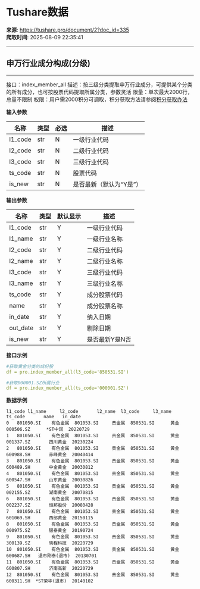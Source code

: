 # Tushare数据

**来源**: https://tushare.pro/document/2?doc_id=335  
**爬取时间**: 2025-08-09 22:35:41

---

## 申万行业成分构成(分级)

---

接口：index\_member\_all
描述：按三级分类提取申万行业成分，可提供某个分类的所有成分，也可按股票代码提取所属分类，参数灵活
限量：单次最大2000行，总量不限制
权限：用户需2000积分可调取，积分获取方法请参阅[积分获取办法](https://tushare.pro/document/1?doc_id=13)

**输入参数**

| 名称 | 类型 | 必选 | 描述 |
| --- | --- | --- | --- |
| l1\_code | str | N | 一级行业代码 |
| l2\_code | str | N | 二级行业代码 |
| l3\_code | str | N | 三级行业代码 |
| ts\_code | str | N | 股票代码 |
| is\_new | str | N | 是否最新（默认为“Y是”） |

**输出参数**

| 名称 | 类型 | 默认显示 | 描述 |
| --- | --- | --- | --- |
| l1\_code | str | Y | 一级行业代码 |
| l1\_name | str | Y | 一级行业名称 |
| l2\_code | str | Y | 二级行业代码 |
| l2\_name | str | Y | 二级行业名称 |
| l3\_code | str | Y | 三级行业代码 |
| l3\_name | str | Y | 三级行业名称 |
| ts\_code | str | Y | 成分股票代码 |
| name | str | Y | 成分股票名称 |
| in\_date | str | Y | 纳入日期 |
| out\_date | str | Y | 剔除日期 |
| is\_new | str | Y | 是否最新Y是N否 |

**接口示例**

```yaml
#获取黄金分类的成份股
df = pro.index_member_all(l3_code='850531.SI')

#获取000001.SZ所属行业
df = pro.index_member_all(ts_code='000001.SZ')
```

**数据示例**

```
l1_code l1_name     l2_code       l2_name  l3_code     l3_name    ts_code       name   in_date
0   801050.SI    有色金属  801053.SI     贵金属  850531.SI      黄金  000506.SZ      *ST中润  20220729
1   801050.SI    有色金属  801053.SI     贵金属  850531.SI      黄金  001337.SZ       四川黄金  20230224
2   801050.SI    有色金属  801053.SI     贵金属  850531.SI      黄金  600988.SH       赤峰黄金  20040414
3   801050.SI    有色金属  801053.SI     贵金属  850531.SI      黄金  600489.SH       中金黄金  20030812
4   801050.SI    有色金属  801053.SI     贵金属  850531.SI      黄金  600547.SH       山东黄金  20030826
5   801050.SI    有色金属  801053.SI     贵金属  850531.SI      黄金  002155.SZ       湖南黄金  20070815
6   801050.SI    有色金属  801053.SI     贵金属  850531.SI      黄金  002237.SZ       恒邦股份  20080428
7   801050.SI    有色金属  801053.SI     贵金属  850531.SI      黄金  601069.SH       西部黄金  20150115
8   801050.SI    有色金属  801053.SI     贵金属  850531.SI      黄金  000975.SZ       银泰黄金  20190724
9   801050.SI    有色金属  801053.SI     贵金属  850531.SI      黄金  300139.SZ       晓程科技  20220729
10  801050.SI    有色金属  801053.SI     贵金属  850531.SI      黄金  600687.SH   退市刚泰(退市)  20130701
11  801050.SI    有色金属  801053.SI     贵金属  850531.SI      黄金  600807.SH       济南高新  20220729
12  801050.SI    有色金属  801053.SI     贵金属  850531.SI      黄金  600311.SH  *ST荣华(退市)  20140102
```
